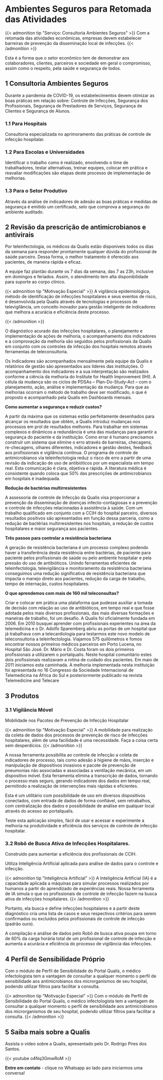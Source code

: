 # Ambientes Seguros para Retomada das Atividades






{{< admonition tip "Serviço: Consultoria Ambientes Seguros" >}}
Com a retomada das atividades econômicas, empresas devem estabelecer barreiras de prevenção da disseminação local de infecções. 
{{< /admonition >}}

Esta é a forma que o setor econômico tem de demonstrar aos colaboradores, clientes, parceiros e sociedade em geral o compromisso, assim como o respeito, pela saúde e segurança de todos.
<!--more-->



## 1 Consultoria Ambientes Seguros
Durante a pandemia de COVID-19, os estabelecimentos devem otimizar as boas práticas em relação sobre: Controle de Infecções, Segurança dos Profissionais, Segurança de Prestadores de Serviços, Segurança de Clientes e Segurança de Alunos.

### 1.1 Para Hospitais
Consultoria especializada no aprimoramento das práticas de controle de infecção hospitalar.

### 1.2 Para Escolas e Universidades
Identificar o trabalho como é realizado, envolvendo o time de trabalhadores, testar alternativas, treinar equipes, colocar em prática e reavaliar modificações são etapas deste processo de implementação de melhorias. 

### 1.3 Para o Setor Produtivo
Através da análise de indicadores de adesão as boas práticas e medidas de segurança é emitido um certificado, selo que comprova a segurança do ambiente auditado. 
 


## 2 Revisão da prescrição de antimicrobianos e antivirais 

Por teleinfectologia, os médicos da Qualis estão disponíveis todos os dias da semana para responder prontamente qualquer dúvida do profissional de saúde parceiro. Dessa forma, o melhor tratamento é oferecido aos pacientes, de maneira rápida e eficaz.

A equipe faz plantão durante os 7 dias da semana, das 7 as 23h, inclusive em domingos e feriados. Assim, o atendimento tem alta disponibilidade para suporte ao corpo clínico.


{{< admonition tip "Motivação Especial" >}}
A vigilância epidemiológica, método de identificação de infecções hospitalares e seus eventos de risco, é desenvolvida pela Qualis através de tecnologias e processos de televigilância, um conceito inovador para gestão inteligente de indicadores que melhora a acurácia e eficiência deste processo.


{{< /admonition >}}


O diagnóstico acurado das infecções hospitalares, o planejamento e implementação de ações de melhoria, o acompanhamento dos indicadores e a comprovação da melhoria são seguidos pelos profissionais da Qualis em conjunto com os controles de infecção dos hospitais remotos através ferramentas de teleconsultoria.

Os Indicadores são acompanhados mensalmente pela equipe da Qualis e relatórios de gestão são apresentados aos líderes das instituições. O acompanhamento dos indicadores e a sua interpretação são realizados conforme a ciência da melhoria do Institute for Health Improvement (IHI). A célula da mudança são os ciclos de PDSAs – Plan-Do-Study-Act – com o planejamento, ação, análise e implementação da mudança. Para que as melhorias ocorram o método de trabalho deve ser modificado, o que é proposto e acompanhado pela Qualis em Dashboards mensais.

**Como aumentar a segurança e reduzir custos?**

A partir da máxima que os sistemas estão perfeitamente desenhados para alcançar os resultados que obtém, a Qualis introduz mudanças nos processos em prol de resultados melhores. Para trabalhar em sistemas complexos e dinâmicos a redundância é uma das mudanças para garantir a segurança do paciente e da instituição. Como errar é humano precisamos construir um sistema que elimine o erro através de barreiras, checagens, re-checagens, olhares diferentes, indicadores e gestão destes, feedback aos profissionais e vigilância contínua. O programa de controle de antimicrobianos via teleinfectologia reduz o risco de erro a partir de uma revisão da indicação de uso de antibióticos por um especialista em tempo real. Esta comunicação é clara, objetiva e rápida. A literatura médica é consistente quando coloca que 50% das prescrições de antimicrobianos em hospitais é inadequada.


**Redução de bactérias multirresistentes**

A assessoria de controle de Infecção da Qualis visa proporcionar a prevenção da disseminação de doenças infecto-contagiosas e a prevenção e controle de infecções relacionadas à assistência à saúde. Com um trabalho qualificado em conjunto com a CCIH do hospital parceiro, diversos resultados positivos são apresentados em função dessa parceria, como a redução de bactérias multirresistentes nos hospitais, a redução de custos hospitalares e maior segurança aos pacientes.

**Três passos para controlar a resistência bacteriana**

A geração de resistência bacteriana é um processo complexo podendo haver a transferência desta resistência entre bactérias, de paciente para paciente pelos profissionais de saúde ou pelo ambiente hospitalar e pela pressão do uso de antibióticos. Unindo ferramentas eficientes de teleinfectologia, televigilância e monitoramento da resistência bacteriana conseguimos uma redução significativa de resistência bacteriana que impacta o manejo direto aos pacientes, redução da carga de trabalho, tempo de internação, custos hospitalares.

**O que aprendemos com mais de 160 mil teleconsultas?**

Criar e colocar em prática uma plataforma que pudesse auxiliar a tomada de decisão com relação ao uso de antibióticos, em tempo real e que fosse adotada pelos mais diversos profissionais, das mais diversas formações e maneiras de trabalho, foi um desafio. A Qualis foi oficialmente fundada em 2006. Em 2010 busquei aprender com profissionais experientes na área da telemedicina e o Dr. Adolfo Sparemberg abriu as portas de um hospital que já trabalhava com a telecardiologia para testarmos este novo modelo de teleconsultoria a teleinfectologia. Viajamos 575 quilômetros e fomos encontrar nossos primeiros médicos parceiros em Porto Lucena, no Hospital São José. Dr. Mário e Dr. Costa foram os dois primeiros profissionais a utilizarem o portalqualis. Neste hospital comunitário estes dois profissionais realizavam a rotina de cuidado dos pacientes. Em maio de 2011 iniciamos esta caminhada. A melhoria implementada nesta instituição foi apresentada no 16 Congresso da Sociedade Internacional de Telemedicina na África do Sul e posteriormente publicado na revista Telemedicine and Telecare

## 3 Produtos

### 3.1 Vigilância Móvel

Mobilidade nos Pacotes de Prevenção de Infecção Hospitalar


{{< admonition tip "Motivação Especial" >}}
A mobilidade para realização da coleta de dados dos processos de prevenção de risco de infecções hospitalares, além de uma facilidade é uma necessidade. Faça a coisa certa sem desperdícios.
{{< /admonition >}}

A nossa ferramenta possibilita ao controle de infecção a coleta de indicadores de processo, tais como adesão à higiene de mãos, inserção e manipulação de dispositivos invasivos e pacote de prevenção de pneumonias não associadas e associadas a ventilação mecânica, em um dispositivo móvel. Esta ferramenta elimina a transcrição de dados, tornando o processo mais seguro, gerando indicadores dos dados em tempo real, permitindo a realização de intervenções mais rápidas e eficientes.

Esta é um utilitário com possibilidade de uso em diversos dispositivos conectados, com entrada de dados de forma confiável, sem retrabalhos, com centralização dos dados e possibilidade de análise em qualquer local através do acesso ao portalqualis.

Teste esta aplicação simples, fácil de usar e acessar e experimente a melhoria na produtividade e eficiência dos serviços de controle de infecção hospitalar.

### 3.2 Robô de Busca Ativa de Infecções Hospitalares. 

Construído para aumentar a eficiência dos profissionais de CCIH.

Utiliza Inteligência Artificial aplicada para análise de dados para o controle e infecção.

{{< admonition tip "Inteligência Artificial" >}}
A Inteligência Artificial (IA) é a capacidade aplicada a máquinas para simular processos realizados por humanos a partir do aprendizado de experiências reais. Nossa ferramenta de IA simula o que os profissionais de controle de infecção fazem na busca ativa de infecções hospitalares.
{{< /admonition >}}

Portanto, ela busca e define infecções hospitalares e a partir deste diagnóstico cria uma lista de casos e seus respectivos critérios para serem confirmados ou excluídos pelos profissionais de controle de infecção (padrão ouro).

A compilação e análise de dados pelo Robô de busca ativa poupa em torno de 60% da carga horária total de um profissional de controle de infecção e aumenta a acurácia e eficiência do processo de vigilância das infecções.

## 4 Perfil de Sensibilidade Próprio

Com o módulo de Perfil de Sensibilidade do Portal Qualis, o médico infectologista tem a vantagem de consultar a qualquer momento o perfil de sensibilidade aos antimicrobianos dos microrganismos de seu hospital, podendo utilizar filtros para facilitar a consulta.

{{< admonition tip "Motivação Especial" >}}
Com o módulo de Perfil de Sensibilidade do Portal Qualis, o médico infectologista tem a vantagem de consultar a qualquer momento o perfil de sensibilidade aos antimicrobianos dos microrganismos de seu hospital, podendo utilizar filtros para facilitar a consulta.
{{< /admonition >}}


## 5 Saiba mais sobre a Qualis

Assista o vídeo sobre a Qualis, apresentado pelo Dr. Rodrigo Pires dos Santos.

{{< youtube o4Nq3GmwRoM >}}


**Entre em contato** - clique no Whatsapp ao lado para iniciarmos uma conversa!
